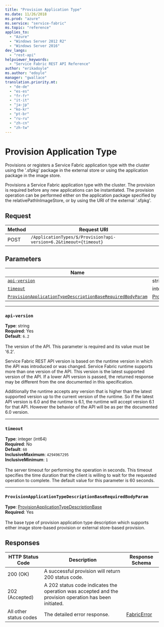 ```yaml
---
title: "Provision Application Type"
ms.date: 11/26/2018
ms.prod: "azure"
ms.service: "service-fabric"
ms.topic: "reference"
applies_to: 
  - "Azure"
  - "Windows Server 2012 R2"
  - "Windows Server 2016"
dev_langs: 
  - "rest-api"
helpviewer_keywords: 
  - "Service Fabric REST API Reference"
author: "erikadoyle"
ms.author: "edoyle"
manager: "gwallace"
translation.priority.mt: 
  - "de-de"
  - "es-es"
  - "fr-fr"
  - "it-it"
  - "ja-jp"
  - "ko-kr"
  - "pt-br"
  - "ru-ru"
  - "zh-cn"
  - "zh-tw"
---
```

# Provision Application Type
Provisions or registers a Service Fabric application type with the cluster using the '.sfpkg' package in the external store or using the application package in the image store.

Provisions a Service Fabric application type with the cluster. The provision is required before any new applications can be instantiated.
The provision operation can be performed either on the application package specified by the relativePathInImageStore, or by using the URI of the external '.sfpkg'.


## Request
| Method | Request URI |
| ------ | ----------- |
| POST | `/ApplicationTypes/$/Provision?api-version=6.2&timeout={timeout}` |


## Parameters
| Name | Type | Required | Location |
| --- | --- | --- | --- |
| [`api-version`](#api-version) | string | Yes | Query |
| [`timeout`](#timeout) | integer (int64) | No | Query |
| [`ProvisionApplicationTypeDescriptionBaseRequiredBodyParam`](#provisionapplicationtypedescriptionbaserequiredbodyparam) | [ProvisionApplicationTypeDescriptionBase](sfclient-v64-model-provisionapplicationtypedescriptionbase.md) | Yes | Body |

____
### `api-version`
__Type__: string <br/>
__Required__: Yes<br/>
__Default__: `6.2` <br/>
<br/>
The version of the API. This parameter is required and its value must be '6.2'.

Service Fabric REST API version is based on the runtime version in which the API was introduced or was changed. Service Fabric runtime supports more than one version of the API. This version is the latest supported version of the API. If a lower API version is passed, the returned response may be different from the one documented in this specification.

Additionally the runtime accepts any version that is higher than the latest supported version up to the current version of the runtime. So if the latest API version is 6.0 and the runtime is 6.1, the runtime will accept version 6.1 for that API. However the behavior of the API will be as per the documented 6.0 version.


____
### `timeout`
__Type__: integer (int64) <br/>
__Required__: No<br/>
__Default__: `60` <br/>
__InclusiveMaximum__: `4294967295` <br/>
__InclusiveMinimum__: `1` <br/>
<br/>
The server timeout for performing the operation in seconds. This timeout specifies the time duration that the client is willing to wait for the requested operation to complete. The default value for this parameter is 60 seconds.

____
### `ProvisionApplicationTypeDescriptionBaseRequiredBodyParam`
__Type__: [ProvisionApplicationTypeDescriptionBase](sfclient-v64-model-provisionapplicationtypedescriptionbase.md) <br/>
__Required__: Yes<br/>
<br/>
The base type of provision application type description which supports either image store-based provision or external store-based provision.

## Responses

| HTTP Status Code | Description | Response Schema |
| --- | --- | --- |
| 200 (OK) | A successful provision will return 200 status code.<br/> |  |
| 202 (Accepted) | A 202 status code indicates the operation was accepted and the provision operation has been initiated.<br/> |  |
| All other status codes | The detailed error response.<br/> | [FabricError](sfclient-v64-model-fabricerror.md) |
